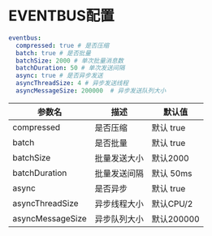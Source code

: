 # EVENTBUS配置
```yaml
eventbus:
  compressed: true # 是否压缩
  batch: true # 是否批量
  batchSize: 2000 # 单次批量消息数
  batchDuration: 50 # 单次发送间隔
  async: true # 是否异步发送
  asyncThreadSize: 4 # 异步发送线程
  asyncMessageSize: 200000  # 异步发送队列大小
```

| 参数名      | 描述     | 默认值      |
|----------|--------|----------|
| compressed    | 是否压缩   | 默认 true  |
| batch | 是否批量   | 默认 true  |
| batchSize | 批量发送大小 | 默认2000   |
| batchDuration | 批量发送间隔 | 默认 50ms  |
| async | 是否异步   | 默认 true  |
| asyncThreadSize | 异步线程大小 | 默认CPU/2  |
| asyncMessageSize | 异步队列大小 | 默认200000 |